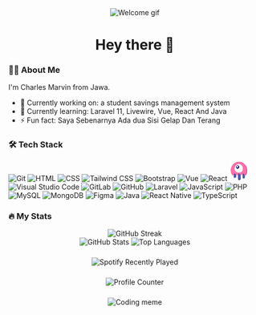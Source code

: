 <div align="center">
  <img height="150" src="https://media.giphy.com/media/M9gbBd9nbDrOTu1Mqx/giphy.gif" alt="Welcome gif" />
</div>

###


###

<h1 align="center">Hey there 👋</h1>

###

### 👩‍💻 About Me

I'm Charles Marvin from Jawa.  
- 🔭 Currently working on: a student savings management system  
- 🌱 Currently learning: Laravel 11, Livewire, Vue, React And Java  
- ⚡ Fun fact: Saya Sebenarnya Ada dua Sisi Gelap Dan Terang

###

### 🛠 Tech Stack

<div align="left">
  <img src="https://cdn.jsdelivr.net/gh/devicons/devicon/icons/git/git-original.svg" height="40" alt="Git" />
  <img src="https://cdn.jsdelivr.net/gh/devicons/devicon/icons/html5/html5-original.svg" height="40" alt="HTML" />
  <img src="https://cdn.jsdelivr.net/gh/devicons/devicon/icons/css3/css3-original.svg" height="40" alt="CSS" />
  <img src="https://cdn.jsdelivr.net/gh/devicons/devicon/icons/tailwindcss/tailwindcss-original.svg" height="40" alt="Tailwind CSS" />
  <img src="https://cdn.jsdelivr.net/gh/devicons/devicon/icons/bootstrap/bootstrap-original.svg" height="40" alt="Bootstrap" />
  <img src="https://cdn.jsdelivr.net/gh/devicons/devicon/icons/vuejs/vuejs-original.svg" height="40" alt="Vue" />
  <img src="https://cdn.jsdelivr.net/gh/devicons/devicon/icons/react/react-original.svg" height="40" alt="React" />
  <img src="https://raw.githubusercontent.com/github/explore/c51b1d6b8774c1a8cf88f864b1f3e70a933d60c1/topics/livewire/livewire.png" height="40" alt="Livewire" />
  <img src="https://e7.pngegg.com/pngimages/440/1013/png-clipart-microsoft-visual-studio-visual-studio-code-source-code-editor-computer-icons-coder-blue-angle.png" height="40" alt="Visual Studio Code" />
  <img src="https://cdn4.iconfinder.com/data/icons/logos-and-brands/512/144_Gitlab_logo_logos-512.png" height="40" alt="GitLab" />
  <img src="https://cdn.jsdelivr.net/gh/devicons/devicon/icons/github/github-original.svg" height="40" alt="GitHub" />
  <img src="https://cdn.jsdelivr.net/gh/devicons/devicon/icons/laravel/laravel-original.svg" height="40" alt="Laravel" />
  <img src="https://cdn.jsdelivr.net/gh/devicons/devicon/icons/javascript/javascript-original.svg" height="40" alt="JavaScript" />
  <img src="https://cdn.jsdelivr.net/gh/devicons/devicon/icons/php/php-original.svg" height="40" alt="PHP" />
  <img src="https://cdn.jsdelivr.net/gh/devicons/devicon/icons/mysql/mysql-original.svg" height="40" alt="MySQL" />
  <img src="https://cdn.jsdelivr.net/gh/devicons/devicon/icons/mongodb/mongodb-original.svg" height="40" alt="MongoDB" />
  <img src="https://cdn.jsdelivr.net/gh/devicons/devicon/icons/figma/figma-original.svg" height="40" alt="Figma" />
  <img src="https://cdn.jsdelivr.net/gh/devicons/devicon/icons/java/java-original.svg" height="40" alt="Java" />
  <img src="https://cdn.jsdelivr.net/gh/devicons/devicon/icons/react/react-original.svg" height="40" alt="React Native" />
  <img src="https://cdn.jsdelivr.net/gh/devicons/devicon/icons/typescript/typescript-original.svg" height="40" alt="TypeScript" />
</div>




###

### 🔥 My Stats

<div align="center">
  <img src="https://streak-stats.demolab.com?user=CARLESMARVINDevvv&theme=dark&hide_border=false&border_radius=5" height="220" alt="GitHub Streak" />
</div>

<div align="center">
  <img src="https://github-readme-stats.vercel.app/api?username=CARLESMARVINDevvv&show_icons=true&include_all_commits=true&count_private=true&theme=dracula" height="150" alt="GitHub Stats" />
  <img src="https://github-readme-stats.vercel.app/api/top-langs?username=CARLESMARVINDevvv&layout=compact&langs_count=5&theme=dracula" height="150" alt="Top Languages" />
</div>

###
<div align="center">
  <img src="https://spotify-recently-played-readme.vercel.app/api?user=31pz7ooans5rerj5gjnjxtjgchdi&unique=true" alt="Spotify Recently Played" />
</div>

###

<div align="center">
  <img src="https://profile-counter.glitch.me/CARLESMARVINDevvv/count.svg?" alt="Profile Counter" />
</div>

###

<div align="center">
  <img height="200" src="https://i.imgflip.com/65efzo.gif" alt="Coding meme" />
</div>
